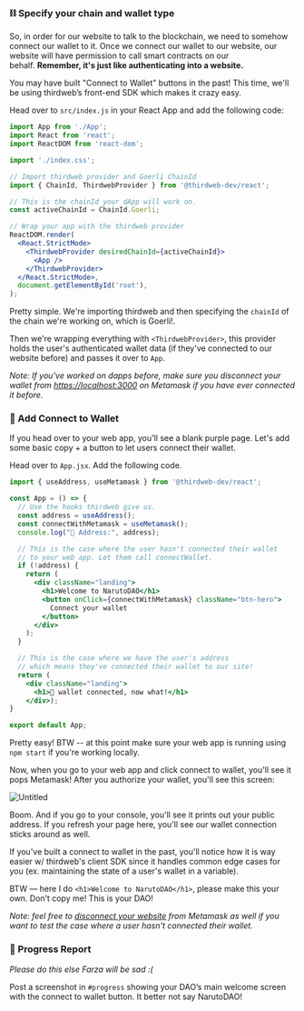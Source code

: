 ### ⛓ Specify your chain and wallet type

So, in order for our website to talk to the blockchain, we need to somehow connect our wallet to it. Once we connect our wallet to our website, our website will have permission to call smart contracts on our behalf. **Remember, it's just like authenticating into a website.**

You may have built "Connect to Wallet" buttons in the past! This time, we'll be using thirdweb’s front-end SDK which makes it crazy easy.

Head over to `src/index.js` in your React App and add the following code:

```jsx
import App from './App';
import React from 'react';
import ReactDOM from 'react-dom';

import './index.css';

// Import thirdweb provider and Goerli ChainId
import { ChainId, ThirdwebProvider } from '@thirdweb-dev/react';

// This is the chainId your dApp will work on.
const activeChainId = ChainId.Goerli;

// Wrap your app with the thirdweb provider
ReactDOM.render(
  <React.StrictMode>
    <ThirdwebProvider desiredChainId={activeChainId}>
      <App />
    </ThirdwebProvider>
  </React.StrictMode>,
  document.getElementById('root'),
);
```

Pretty simple. We're importing thirdweb and then specifying the `chainId` of the chain we're working on, which is Goerli!.

Then we're wrapping everything with `<ThirdwebProvider>`, this provider holds the user's authenticated wallet data (if they've connected to our website before) and passes it over to `App`.

*Note: If you've worked on dapps before, make sure you disconnect your wallet from [https://localhost:3000](https://localhost:3000) on Metamask if you have ever connected it before.*

### 🌟 Add Connect to Wallet

If you head over to your web app, you'll see a blank purple page. Let's add some basic copy + a button to let users connect their wallet.

Head over to `App.jsx`. Add the following code.

```jsx
import { useAddress, useMetamask } from '@thirdweb-dev/react';

const App = () => {
  // Use the hooks thirdweb give us.
  const address = useAddress();
  const connectWithMetamask = useMetamask();
  console.log("👋 Address:", address);

  // This is the case where the user hasn't connected their wallet
  // to your web app. Let them call connectWallet.
  if (!address) {
    return (
      <div className="landing">
        <h1>Welcome to NarutoDAO</h1>
        <button onClick={connectWithMetamask} className="btn-hero">
          Connect your wallet
        </button>
      </div>
    );
  }

  // This is the case where we have the user's address
  // which means they've connected their wallet to our site!
  return (
    <div className="landing">
      <h1>👀 wallet connected, now what!</h1>
    </div>);
}

export default App;
```

Pretty easy! BTW -- at this point make sure your web app is running using `npm start` if you're working locally.

Now, when you go to your web app and click connect to wallet, you'll see it pops Metamask! After you authorize your wallet, you'll see this screen:

![Untitled](https://i.imgur.com/oDG9uiz.png)

Boom. And if you go to your console, you'll see it prints out your public address. If you refresh your page here, you'll see our wallet connection sticks around as well.

If you've built a connect to wallet in the past, you'll notice how it is way easier w/ thirdweb's client SDK since it handles common edge cases for you (ex. maintaining the state of a user's wallet in a variable). 

BTW — here I do `<h1>Welcome to NarutoDAO</h1>`, please make this your own. Don’t copy me! This is your DAO!

*Note: feel free to [disconnect your website](https://metamask.zendesk.com/hc/en-us/articles/360059535551-Disconnect-wallet-from-Dapp) from Metamask as well if you want to test the case where a user hasn't connected their wallet.* 

### 🚨 Progress Report

*Please do this else Farza will be sad :(*

Post a screenshot in `#progress` showing your DAO’s main welcome screen with the connect to wallet button. It better not say NarutoDAO!
